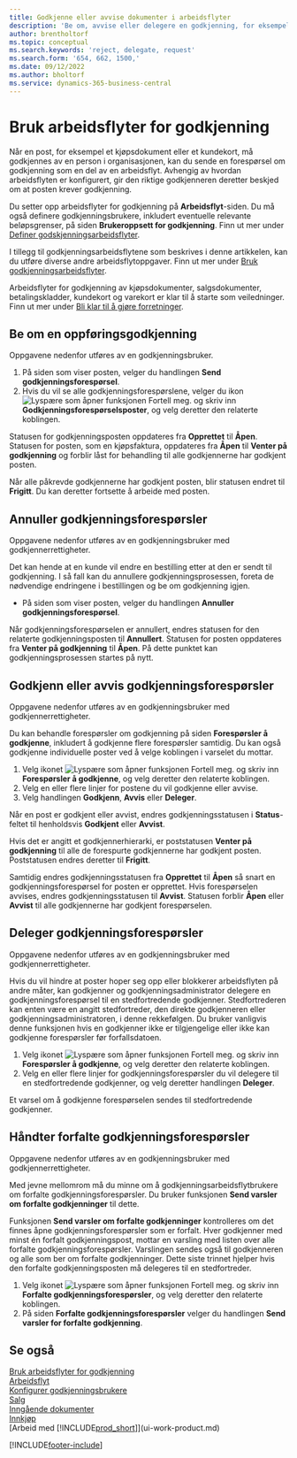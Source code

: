 ```yaml
---
title: Godkjenne eller avvise dokumenter i arbeidsflyter
description: 'Be om, avvise eller delegere en godkjenning, for eksempel av et kjøps- eller salgsdokument, som en del av en arbeidsflyt.'
author: brentholtorf
ms.topic: conceptual
ms.search.keywords: 'reject, delegate, request'
ms.search.form: '654, 662, 1500,'
ms.date: 09/12/2022
ms.author: bholtorf
ms.service: dynamics-365-business-central
---
```

# Bruk arbeidsflyter for godkjenning

Når en post, for eksempel et kjøpsdokument eller et kundekort, må godkjennes av en person i organisasjonen, kan du sende en forespørsel om godkjenning som en del av en arbeidsflyt. Avhengig av hvordan arbeidsflyten er konfigurert, gir den riktige godkjenneren deretter beskjed om at posten krever godkjenning.

Du setter opp arbeidsflyter for godkjenning på **Arbeidsflyt**-siden. Du må også definere godkjenningsbrukere, inkludert eventuelle relevante beløpsgrenser, på siden **Brukeroppsett for godkjenning**. Finn ut mer under [Definer godskjenningsarbeidsflyter](across-set-up-workflows.md).  

I tillegg til godkjenningsarbeidsflytene som beskrives i denne artikkelen, kan du utføre diverse andre arbeidsflytoppgaver. Finn ut mer under [Bruk godkjenningsarbeidsflyter](across-use-workflows.md).

Arbeidsflyter for godkjenning av kjøpsdokumenter, salgsdokumenter, betalingskladder, kundekort og varekort er klar til å starte som veiledninger. Finn ut mer under [Bli klar til å gjøre forretninger](ui-get-ready-business.md).

## Be om en oppføringsgodkjenning

Oppgavene nedenfor utføres av en godkjenningsbruker.

1. På siden som viser posten, velger du handlingen **Send godkjenningsforespørsel**.
2. Hvis du vil se alle godkjenningsforespørslene, velger du ikon ![Lyspære som åpner funksjonen Fortell meg.](media/ui-search/search_small.png "Fortell hva du vil gjøre") og skriv inn **Godkjenningsforespørselsposter**, og velg deretter den relaterte koblingen.  

Statusen for godkjenningsposten oppdateres fra **Opprettet** til **Åpen**. Statusen for posten, som en kjøpsfaktura, oppdateres fra **Åpen** til **Venter på godkjenning** og forblir låst for behandling til alle godkjennerne har godkjent posten.

Når alle påkrevde godkjennerne har godkjent posten, blir statusen endret til **Frigitt**. Du kan deretter fortsette å arbeide med posten.

## Annuller godkjenningsforespørsler

Oppgavene nedenfor utføres av en godkjenningsbruker med godkjennerrettigheter.

Det kan hende at en kunde vil endre en bestilling etter at den er sendt til godkjenning. I så fall kan du annullere godkjenningsprosessen, foreta de nødvendige endringene i bestillingen og be om godkjenning igjen.

- På siden som viser posten, velger du handlingen **Annuller godkjenningsforespørsel**.

Når godkjenningsforespørselen er annullert, endres statusen for den relaterte godkjenningsposten til **Annullert**. Statusen for posten oppdateres fra **Venter på godkjenning** til **Åpen**. På dette punktet kan godkjenningsprosessen startes på nytt.

## Godkjenn eller avvis godkjenningsforespørsler

Oppgavene nedenfor utføres av en godkjenningsbruker med godkjennerrettigheter.

Du kan behandle forespørsler om godkjenning på siden **Forespørsler å godkjenne**, inkludert å godkjenne flere forespørsler samtidig. Du kan også godkjenne individuelle poster ved å velge koblingen i varselet du mottar.

1. Velg ikonet ![Lyspære som åpner funksjonen Fortell meg.](media/ui-search/search_small.png "Fortell hva du vil gjøre") og skriv inn **Forespørsler å godkjenne**, og velg deretter den relaterte koblingen.
2. Velg en eller flere linjer for postene du vil godkjenne eller avvise.
3. Velg handlingen **Godkjenn**, **Avvis** eller **Deleger**.

Når en post er godkjent eller avvist, endres godkjenningsstatusen i **Status**-feltet til henholdsvis **Godkjent** eller **Avvist**.

Hvis det er angitt et godkjennerhierarki, er poststatusen **Venter på godkjenning** til alle de forespurte godkjennerne har godkjent posten. Poststatusen endres deretter til **Frigitt**.

Samtidig endres godkjenningsstatusen fra **Opprettet** til **Åpen** så snart en godkjenningsforespørsel for posten er opprettet. Hvis forespørselen avvises, endres godkjenningsstatusen til **Avvist**. Statusen forblir **Åpen** eller **Avvist** til alle godkjennerne har godkjent forespørselen.

## Deleger godkjenningsforespørsler

Oppgavene nedenfor utføres av en godkjenningsbruker med godkjennerrettigheter.

Hvis du vil hindre at poster hoper seg opp eller blokkerer arbeidsflyten på andre måter, kan godkjenner og godkjenningsadministrator delegere en godkjenningsforespørsel til en stedfortredende godkjenner. Stedfortrederen kan enten være en angitt stedfortreder, den direkte godkjenneren eller godkjenningsadministratoren, i denne rekkefølgen. Du bruker vanligvis denne funksjonen hvis en godkjenner ikke er tilgjengelige eller ikke kan godkjenne forespørsler før forfallsdatoen.

1. Velg ikonet ![Lyspære som åpner funksjonen Fortell meg.](media/ui-search/search_small.png "Fortell hva du vil gjøre") og skriv inn **Forespørsler å godkjenne**, og velg deretter den relaterte koblingen.
2. Velg en eller flere linjer for godkjenningsforespørsler du vil delegere til en stedfortredende godkjenner, og velg deretter handlingen **Deleger**.

Et varsel om å godkjenne forespørselen sendes til stedfortredende godkjenner.

## Håndter forfalte godkjenningsforespørsler

Oppgavene nedenfor utføres av en godkjenningsbruker med godkjennerrettigheter.

Med jevne mellomrom må du minne om å godkjenningsarbeidsflytbrukere om forfalte godkjenningsforespørsler. Du bruker funksjonen **Send varsler om forfalte godkjenninger** til dette.

Funksjonen **Send varsler om forfalte godkjenninger** kontrolleres om det finnes åpne godkjenningsforespørsler som er forfalt. Hver godkjenner med minst én forfalt godkjenningspost, mottar en varsling med listen over alle forfalte godkjenningsforespørsler. Varslingen sendes også til godkjenneren og alle som ber om forfalte godkjenninger. Dette siste trinnet hjelper hvis den forfalte godkjenningsposten må delegeres til en stedfortreder.

1. Velg ikonet ![Lyspære som åpner funksjonen Fortell meg.](media/ui-search/search_small.png "Fortell hva du vil gjøre") og skriv inn **Forfalte godkjenningsforespørsler**, og velg deretter den relaterte koblingen.
2. På siden **Forfalte godkjenningsforespørsler** velger du handlingen **Send varsler for forfalte godkjenning**.

## Se også

[Bruk arbeidsflyter for godkjenning](across-use-workflows.md)  
[Arbeidsflyt](across-workflow.md)  
[Konfigurer godkjenningsbrukere](across-how-to-set-up-approval-users.md)  
[Salg](sales-manage-sales.md)  
[Inngående dokumenter](across-income-documents.md)  
[Innkjøp](purchasing-manage-purchasing.md)  
[Arbeid med [!INCLUDE[prod_short](includes/prod_short.md)]](ui-work-product.md)  

[!INCLUDE[footer-include](includes/footer-banner.md)]
